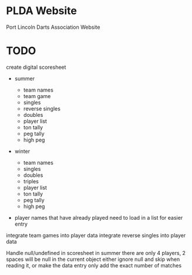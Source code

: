 # PLDA Website
 Port Lincoln Darts Association Website


# TODO
create digital scoresheet
- summer
    - team names
    - team game
    - singles
    - reverse singles
    - doubles
    - player list
    - ton tally
    - peg tally
    - high peg
- winter 
    - team names
    - singles
    - doubles
    - triples
    - player list
    - ton tally
    - peg tally
    - high peg

- player names that have already played need to load in a list for easier entry


integrate team games into player data
integrate reverse singles into player data

Handle null/undefined in scoresheet
in summer there are only 4 players, 2 spaces will be null in the current object
either ignore null and skip when reading it, or make the data entry only add the exact number of matches